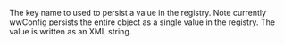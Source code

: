 ﻿The key name to used to persist a value in the registry. Note currently wwConfig persists the entire object as a single value in the registry. The value is written as an XML string.
